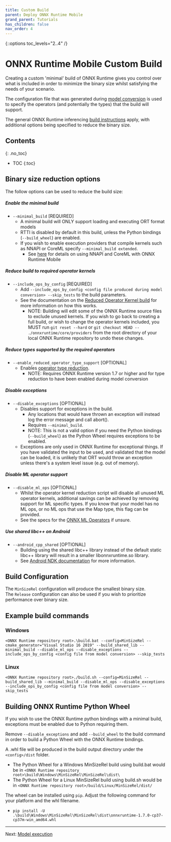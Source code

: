 ```yaml
---
title: Custom Build
parent: Deploy ONNX Runtime Mobile
grand_parent: Tutorials
has_children: false
nav_order: 4
---
```

{::options toc_levels="2..4" /}

# ONNX Runtime Mobile Custom Build

Creating a custom 'minimal' build of ONNX Runtime gives you control over what is included in order to minimize the binary size whilst satisfying the needs of your scenario. 

The configuration file that was generated during [model conversion](model-conversion) is used to specify the operators (and potentially the types) that the build will support.

The general ONNX Runtime inferencing [build instructions](../build/inferencing#build-instructions) apply, with additional options being specified to reduce the binary size.

## Contents
{: .no_toc}

* TOC
{:toc}


## Binary size reduction options

The follow options can be used to reduce the build size:

##### Enable the minimal build
  - `--minimal_build` [REQUIRED] 
    - A minimal build will ONLY support loading and executing ORT format models
    - RTTI is disabled by default in this build, unless the Python bindings (`--build_wheel`) are enabled.
    - If you wish to enable execution providers that compile kernels such as NNAPI or CoreML specify `--minimal_build extended`.
      - See [here](using-nnapi-coreml-with-ort-mobile) for details on using NNAPI and CoreML with ONNX Runtime Mobile

##### Reduce build to required operator kernels
  - `--include_ops_by_config` [REQUIRED] 
    - Add `--include_ops_by_config <config file produced during model conversion> --skip_tests` to the build parameters.
    - See the documentation on the [Reduced Operator Kernel build](../build/reduced) for more information on how this works. 
      - NOTE: Building will edit some of the ONNX Runtime source files to exclude unused kernels. If you wish to go back to creating a full build, or wish to change the operator kernels included, you MUST run `git reset --hard` or `git checkout HEAD -- ./onnxruntime/core/providers` from the root directory of your local ONNX Runtime repository to undo these changes.

##### Reduce types supported by the required operators
  - `--enable_reduced_operator_type_support` [OPTIONAL]
    - Enables [operator type reduction](model-conversion#enable-type-reduction).
        - NOTE: Requires ONNX Runtime version 1.7 or higher and for type reduction to have been enabled during model conversion

##### Disable exceptions
  - `--disable_exceptions` [OPTIONAL]
    - Disables support for exceptions in the build.
      - Any locations that would have thrown an exception will instead log the error message and call abort().
      - Requires `--minimal_build`.
      - NOTE: This is not a valid option if you need the Python bindings (`--build_wheel`) as the Python Wheel requires exceptions to be enabled.
    - Exceptions are only used in ONNX Runtime for exceptional things. If you have validated the input to be used, and validated that the model can be loaded, it is unlikely that ORT would throw an exception unless there's a system level issue (e.g. out of memory).

##### Disable ML operator support
  - `--disable_ml_ops` [OPTIONAL]
    - Whilst the operator kernel reduction script will disable all unused ML operator kernels, additional savings can be achieved by removing support for ML specific types. If you know that your model has no ML ops, or no ML ops that use the Map type, this flag can be provided.
    - See the specs for the [ONNX ML Operators](https://github.com/onnx/onnx/blob/master/docs/Operators-ml.md) if unsure.

##### Use shared libc++ on Android
  - `--android_cpp_shared` [OPTIONAL]
    - Building using the shared libc++ library instead of the default static libc++ library will result in a smaller libonnxruntime.so library.
    - See [Android NDK documentation](https://developer.android.com/ndk/guides/cpp-support) for more information.

## Build Configuration

The `MinSizeRel` configuration will produce the smallest binary size.<br>
The `Release` configuration can also be used if you wish to prioritize performance over binary size.

## Example build commands

### Windows

`<ONNX Runtime repository root>.\build.bat --config=MinSizeRel --cmake_generator="Visual Studio 16 2019" --build_shared_lib --minimal_build --disable_ml_ops --disable_exceptions --include_ops_by_config <config file from model conversion> --skip_tests`

### Linux

`<ONNX Runtime repository root>./build.sh --config=MinSizeRel --build_shared_lib --minimal_build --disable_ml_ops --disable_exceptions --include_ops_by_config <config file from model conversion> --skip_tests`

## Building ONNX Runtime Python Wheel

If you wish to use the ONNX Runtime python bindings with a minimal build, exceptions must be enabled due to Python requiring them.

Remove `--disable_exceptions` and add `--build_wheel` to the build command in order to build a Python Wheel with the ONNX Runtime bindings.

A .whl file will be produced in the build output directory under the `<config>/dist` folder.

  - The Python Wheel for a Windows MinSizeRel build using build.bat would be in `<ONNX Runtime repository root>\build\Windows\MinSizeRel\MinSizeRel\dist\`
  - The Python Wheel for a Linux MinSizeRel build using build.sh would be in `<ONNX Runtime repository root>/build/Linux/MinSizeRel/dist/`

The wheel can be installed using `pip`. Adjust the following command for your platform and the whl filename.
  -  `pip install -U .\build\Windows\MinSizeRel\MinSizeRel\dist\onnxruntime-1.7.0-cp37-cp37m-win_amd64.whl`

------

Next: [Model execution](model-execution)